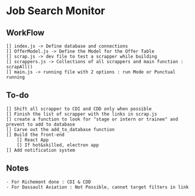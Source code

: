# Job Search Monitor
## WorkFlow
    [] index.js -> Define database and connections
    [] OfferModel.js -> Define the Model for the Offer Table
    [] scrap.js -> dev file to test a scrapper while building
    [] scrappers.js -> Collections of all scrappers and main function : scrapAll()
    [] main.js -> running file with 2 options : run Mode or Punctual running

## To-do
    [] Shift all scrapper to CDI and CDD only when possible
    [] Finish the list of scrapper with the links in scrap.js
    [] create a function to look for "stage or intern or trainee" and prevent to add to database
    [] Carve out the add_to_database function
    [] Build the front-end
        [] React App
        [] If hot&skilled, electron app
    [] Add notification system

## Notes
    - For Richemont done : CDI & CDD
    - For Dassault Aviation : Not Possible, cannot target filters in link
    